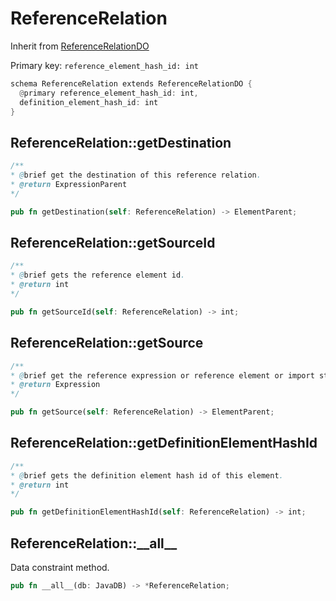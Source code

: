 # ReferenceRelation

Inherit from [ReferenceRelationDO](./ReferenceRelationDO.md)

Primary key: `reference_element_hash_id: int`

```rust
schema ReferenceRelation extends ReferenceRelationDO {
  @primary reference_element_hash_id: int,
  definition_element_hash_id: int
}
```
## ReferenceRelation::getDestination

```java
/**
* @brief get the destination of this reference relation. 
* @return ExpressionParent 
*/
```
```rust
pub fn getDestination(self: ReferenceRelation) -> ElementParent;
```
## ReferenceRelation::getSourceId

```java
/**
* @brief gets the reference element id.
* @return int 
*/
```
```rust
pub fn getSourceId(self: ReferenceRelation) -> int;
```
## ReferenceRelation::getSource

```java
/**
* @brief get the reference expression or reference element or import static reference element which references some definitions.
* @return Expression 
*/
```
```rust
pub fn getSource(self: ReferenceRelation) -> ElementParent;
```
## ReferenceRelation::getDefinitionElementHashId

```java
/**
* @brief gets the definition element hash id of this element.
* @return int
*/
```
```rust
pub fn getDefinitionElementHashId(self: ReferenceRelation) -> int;
```
## ReferenceRelation::\_\_all\_\_

Data constraint method.

```rust
pub fn __all__(db: JavaDB) -> *ReferenceRelation;
```
